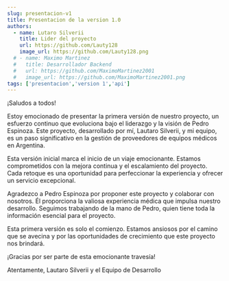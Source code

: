 ```yaml
---
slug: presentacion-v1
title: Presentacion de la version 1.0
authors:
  - name: Lutaro Silverii
    title: Lider del proyecto
    url: https://github.com/Lauty128
    image_url: https://github.com/Lauty128.png
  # - name: Maximo Martinez
  #   title: Desarrollador Backend
  #   url: https://github.com/MaximoMartinez2001
  #   image_url: https://github.com/MaximoMartinez2001.png
tags: ['presentacion','version 1','api']
---
```


¡Saludos a todos!

Estoy emocionado de presentar la primera versión de nuestro proyecto, un esfuerzo continuo que evoluciona bajo el liderazgo y la visión de Pedro Espinoza. Este proyecto, desarrollado por mí, Lautaro Silverii, y mi equipo, es un paso significativo en la gestión de proveedores de equipos médicos en Argentina.

Esta versión inicial marca el inicio de un viaje emocionante. Estamos comprometidos con la mejora continua y el escalamiento del proyecto. Cada retoque es una oportunidad para perfeccionar la experiencia y ofrecer un servicio excepcional.

Agradezco a Pedro Espinoza por proponer este proyecto y colaborar con nosotros. Él proporciona la valiosa experiencia médica que impulsa nuestro desarrollo. Seguimos trabajando de la mano de Pedro, quien tiene toda la información esencial para el proyecto.

Esta primera versión es solo el comienzo. Estamos ansiosos por el camino que se avecina y por las oportunidades de crecimiento que este proyecto nos brindará.

¡Gracias por ser parte de esta emocionante travesía!

Atentamente,
Lautaro Silverii y el Equipo de Desarrollo